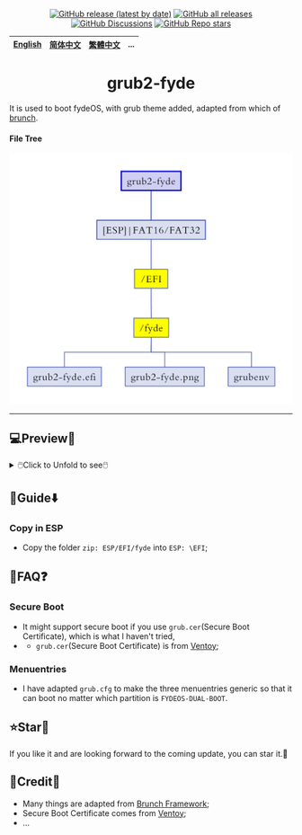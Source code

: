 <div align="center">

[![GitHub release (latest by date)](https://img.shields.io/github/v/release/M-L-P/grub2-fyde)](https://github.com/M-L-P/grub2-fyde/releases/latest)
[![GitHub all releases](https://img.shields.io/github/downloads/M-L-P/grub2-fyde/total)](https://github.com/M-L-P/grub2-fyde/releases)
[![GitHub Discussions](https://img.shields.io/github/discussions/M-L-P/grub2-fyde)](https://github.com/M-L-P/grub2-fyde/discussions)
[![GitHub Repo stars](https://img.shields.io/github/stars/M-L-P/grub2-fyde?style=social)](https://github.com/M-L-P/grub2-fyde/stargazers)

</div>

[English](README.md)|[简体中文](README-自述文件.md)|[繁體中文](README-繁體中文.md)|...
--|--|--|--

<h1 align="center">grub2-fyde</h1>

It is used to boot fydeOS, with grub theme added, adapted from which of [brunch](https://github.com/sebanc/brunch).
#### File Tree
<img src="https://raw.githubusercontent.com/M-L-P/.github/main/screenshots/grub2-fyde/grub2-fyde.png">

-----------------------------------------------------------------------------------------------------------------------------------
## 💻️Preview👀

<details>
<summary>🖱️Click to Unfold to see🖱️</summary>

<img src="https://raw.githubusercontent.com/M-L-P/.github/main/screenshots/grub2-fyde/dark.png"><br/>
<img src="https://raw.githubusercontent.com/M-L-P/.github/main/screenshots/grub2-fyde/light.png">
</details>

## 🧭Guide⬇️

### Copy in ESP
- Copy the folder `zip: ESP/EFI/fyde` into `ESP: \EFI`;

## 📝FAQ❓️
### Secure Boot
- It might support secure boot if you use `grub.cer`(Secure Boot Certificate), which is what I haven't tried,
- - `grub.cer`(Secure Boot Certificate) is from [Ventoy](https://github.com/ventoy/Ventoy);
### Menuentries
- I have adapted `grub.cfg` to make the three menuentries generic so that it can boot no matter which partition is `FYDEOS-DUAL-BOOT`.

## ⭐Star🌟
If you like it and are looking forward to the coming update, you can star it.💫

## 🎉Credit🎊
- Many things are adapted from [Brunch Framework](https://github.com/sebanc/brunch);
- Secure Boot Certificate comes from [Ventoy](https://github.com/ventoy/Ventoy);
- ...
